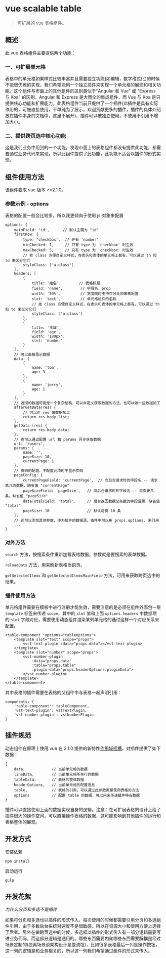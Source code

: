 # vue scalable table

> 可扩展的 vue 表格组件。

## 概述

此 vue 表格组件主要提供两个功能：

### 一、可扩展单元格

表格中的单元格如果样式比较丰富并且需要独立功能(如编辑，数字格式化)的时候不能很优雅的实现，我们希望能用一个独立插件来实现一个单元格的展现和相关功能。这个组件与市面上的其他组件的区别类似于"Angular 和 Vue" 或 "Express 与 Koa" 的区别，Angular 和 Express 是大而全的集成组件，而 Vue 与 Koa 是只提供核心功能和扩展能力。此表格组件当前只提供了一个插件(此插件是具有实际作用的，可被直接使用，不单纯为了展示，欢迎贡献更多的插件，插件的具体介绍放在插件本身的文档中，这里不展开)，插件可以被独立使用，不使用不引用不增加大小。

### 二、提供跨页选中核心功能

这是我们业务中用到的一个功能，发现市面上的表格组件都没有提供此功能，都需要通过业务代码来实现，所以此组件提供了此功能，此功能不适合以插件的形式实现。

## 组件使用方法

该组件要求 vue 版本 >=2.1.0。

### 参数示例 - options

表格的配置一般会比较多，所以我更倾向于使用 js 对象来配置

    options: {
        mainField: 'id',      // 默认主键为 "id"
        firstRow: {
            type: 'checkbox',  // 还有 'number'
            minChecked: 1,     // 只有 type 为 'checkbox' 时生效
            maxChecked: 5,     // 只有 type 为 'checkbox' 时生效
            // 挂 class 方便自定义样式，在表头和表体的单元格上都有，可以通过 th 和 td 来区分它们
            styleClass: ['a-class']
        },
        headers: [
            {
                title: '姓名',        // 表格标题
                field: 'name',        // 字段名，prop
                width: '50%',         // 宽度同时支持百分比和像素配置
                slot: 'text',         // 单元格组件的名称
                // 挂 class 方便自定义样式，在表头和表体的单元格上都有，可以通过 th 和 td 来区分它们
                styleClass: ['a-class']
            },
            {
                title: '年龄',
                field: 'age',
                width: '180px',
                slot: 'number'
            }
        ],
        // 可以直接展示数据
        data: [
            {
                name: 'tom',
                age: 3
            },
            {
                name: 'jerry',
                age: 1
            }
        ],
        // 返回的数据可能是一个复杂结构，可以自定义获取数据的方法，也可以做一些数据加工
        afterGetData(res) {
            // 可以对 res 做数据加工
            return res.body.list;
        },
        getData (res) {
            return res.body.data;
        },
        // 也可以通过配置 url 和 params 异步获取数据
        url: '/users',
        params: {
            name: '',
            pageSize: 10,
            currentPage: 1
        },
        // 页码的配置，不配置此项时不显示页码
        pageConfig: {
            currentPageField: 'currentPage',  // 向后台请求时的字段名 -- 请求第几页数据，缺省值 "currentPage"
            pageSizeField: 'pageSize',   // 向后台请求时的字段名 -- 每页要几条，缺省值 "pageSize"
            dataTotalField: 'total',     // 后台返回数据总条数的字段设置，缺省值 "total"
            pageSize: 10                 // 默认每页 10 条
        },
        // 还可以添加其他参数，作为插件的数据源，插件中可以用 props.options. 来引用
        ... 
    }

### 对外方法

`search` 方法，按搜索条件重新加载表格数据，参数就是要搜索的表单数据。

`reloadData` 方法，用来刷新表格当前页。

`getSelectedItems` 和 `getSelectedItemsMainField` 方法，可用来获取跨页选中的结果。

### 插件使用方法

单元格组件需要在模板中进行注册才能生效，需要注意的是必须在组件外面包一层 `template` 标签来传递 `scope`，其中的 `slot` 值和上面 `options.headers` 中数据项的 `slot` 字段对应，需要使用动态组件渲染某列单元格的通过这样一个对应关系来配置。

    <table-component :options="tableOptions">
        <template slot="text" scope="props">
            <vst-text-plugin :data="props.data"></vst-text-plugin>
        </template>
        <template slot="number" scope="props">
            <vst-number-plugin 
                :data="props.data" 
                :table="props.table" 
                :plugin-data="props.headerOptions.pluginData">
            </vst-number-plugin>
        </template>
    </table-component>

其中表格的插件需要在表格的父组件中与表格一起声明引用：

    components: {
        'table-component': tableComponent,
        'vst-text-plugin': vstTextPlugin,
        'vst-number-plugin': vstNumberPlugin
    }

## 插件规范

动态组件在原理上使用 vue 在 2.1.0 提供的新特性[作用域插槽](https://cn.vuejs.org/v2/guide/components.html#作用域插槽)。对插件提供了如下数据：

    {
        data,            // 当前单元格的数据
        lineData,        // 当前单元格所在行的数据
        tableData,       // 表格的整体数据
        headerOptions,   // 当前单元格的配置信息
        table,           // 表格的引用，可以通过此参数直接使用表格的方法
        options          // 配置 table 的数据，可以用来传递插件特有数据
    }

插件可以直接使用上面的数据实现自身的逻辑。注意：在可扩展表格的设计上给了插件很大的操作空间，可以直接操作表格的数据，这可能影响到其他插件的运行和表格整体的展现。

## 开发方式

安装依赖

    npm install
    
启动运行
    
    gulp

## 开发花絮

*为什么分页和多选不是插件*

如果将分页和多选也以插件的形式传入，每次使用的时候都需要引用分页和多选组件引用，由于多数后台系统对速度不是很敏感，所以在资源大小和使用方便上选择了后者。另外在做跨页选中的时候，多选框以插件的形式传入有一部分逻辑需要写进业务代码，而这部分逻辑是通用的。哪些东西需要内聚哪些东西需要解耦是经过场景定制的(脱离场景谈架构设计是耍流氓)，比如很多表格最后一列是操作按钮，这一列的逻辑是和业务相关的，所以这一列我们希望通过组件的形式来传入。
